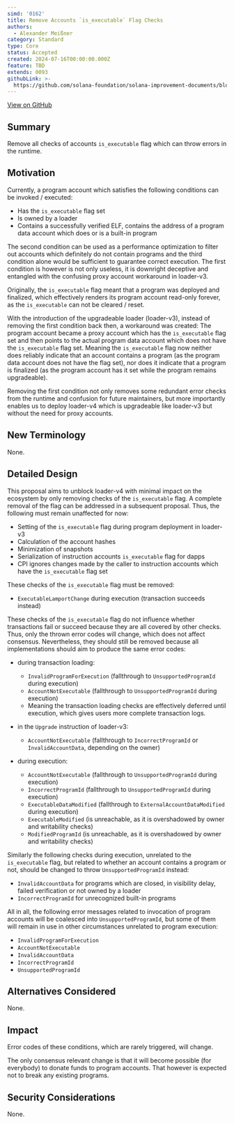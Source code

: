 ```yaml
---
simd: '0162'
title: Remove Accounts `is_executable` Flag Checks
authors:
  - Alexander Meißner
category: Standard
type: Core
status: Accepted
created: 2024-07-16T00:00:00.000Z
feature: TBD
extends: 0093
githubLink: >-
  https://github.com/solana-foundation/solana-improvement-documents/blob/main/proposals/0162-remove-accounts-executable-flag-checks.md
---
```

[View on GitHub](https://github.com/solana-foundation/solana-improvement-documents/blob/main/proposals/0162-remove-accounts-executable-flag-checks.md)


## Summary

Remove all checks of accounts `is_executable` flag which can throw errors in
the runtime.

## Motivation

Currently, a program account which satisfies the following conditions can be
invoked / executed:

- Has the `is_executable` flag set
- Is owned by a loader
- Contains a successfully verified ELF, contains the address of a program data
account which does or is a built-in program

The second condition can be used as a performance optimization to filter out
accounts which definitely do not contain programs and the third condition alone
would be sufficient to guarantee correct execution. The first condition is
however is not only useless, it is downright deceptive and entangled with the
confusing proxy account workaround in loader-v3.

Originally, the `is_executable` flag meant that a program was deployed and
finalized, which effectively renders its program account read-only forever,
as the `is_executable` can not be cleared / reset.

With the introduction of the upgradeable loader (loader-v3), instead of
removing the first condition back then, a workaround was created: The program
account became a proxy account which has the `is_executable` flag set and then
points to the actual program data account which does not have the
`is_executable` flag set. Meaning the `is_executable` flag now neither does
reliably indicate that an account contains a program (as the program data
account does not have the flag set), nor does it indicate that a program is
finalized (as the program account has it set while the program remains
upgradeable).

Removing the first condition not only removes some redundant error checks from
the runtime and confusion for future maintainers, but more importantly enables
us to deploy loader-v4 which is upgradeable like loader-v3 but without the need
for proxy accounts.

## New Terminology

None.

## Detailed Design

This proposal aims to unblock loader-v4 with minimal impact on the ecosystem by
only removing checks of the `is_executable` flag. A complete removal of the
flag can be addressed in a subsequent proposal. Thus, the following must remain
unaffected for now:

- Setting of the `is_executable` flag during program deployment in loader-v3
- Calculation of the account hashes
- Minimization of snapshots
- Serialization of instruction accounts `is_executable` flag for dapps
- CPI ignores changes made by the caller to instruction accounts which have
the `is_executable` flag set

These checks of the `is_executable` flag must be removed:

- `ExecutableLamportChange` during execution (transaction succeeds instead)

These checks of the `is_executable` flag do not influence whether transactions
fail or succeed because they are all covered by other checks. Thus, only the
thrown error codes will change, which does not affect consensus. Nevertheless,
they should still be removed because all implementations should aim to produce
the same error codes:

- during transaction loading:
  - `InvalidProgramForExecution` (fallthrough to `UnsupportedProgramId` during
  execution)
  - `AccountNotExecutable` (fallthrough to `UnsupportedProgramId` during
  execution)
  - Meaning the transaction loading checks are effectively deferred until
execution, which gives users more complete transaction logs.

- in the `Upgrade` instruction of loader-v3:
  - `AccountNotExecutable`
  (fallthrough to `IncorrectProgramId` or `InvalidAccountData`, depending on
  the owner)

- during execution:
  - `AccountNotExecutable` (fallthrough to `UnsupportedProgramId` during
  execution)
  - `IncorrectProgramId` (fallthrough to `UnsupportedProgramId` during
  execution)
  - `ExecutableDataModified`
  (fallthrough to `ExternalAccountDataModified` during execution)
  - `ExecutableModified`
  (is unreachable, as it is overshadowed by owner and writability checks)
  - `ModifiedProgramId`
  (is unreachable, as it is overshadowed by owner and writability checks)

Similarly the following checks during execution, unrelated to the
`is_executable` flag, but related to whether an account contains a program or
not, should be changed to throw `UnsupportedProgramId` instead:

- `InvalidAccountData` for programs which are closed, in visibility delay,
failed verification or not owned by a loader
- `IncorrectProgramId` for unrecognized built-in programs

All in all, the following error messages related to invocation of program
accounts will be coalesced into `UnsupportedProgramId`, but some of them will
remain in use in other circumstances unrelated to program execution:

- `InvalidProgramForExecution`
- `AccountNotExecutable`
- `InvalidAccountData`
- `IncorrectProgramId`
- `UnsupportedProgramId`

## Alternatives Considered

None.

## Impact

Error codes of these conditions, which are rarely triggered, will change.

The only consensus relevant change is that it will become possible (for
everybody) to donate funds to program accounts. That however is expected not to
break any existing programs.

## Security Considerations

None.
